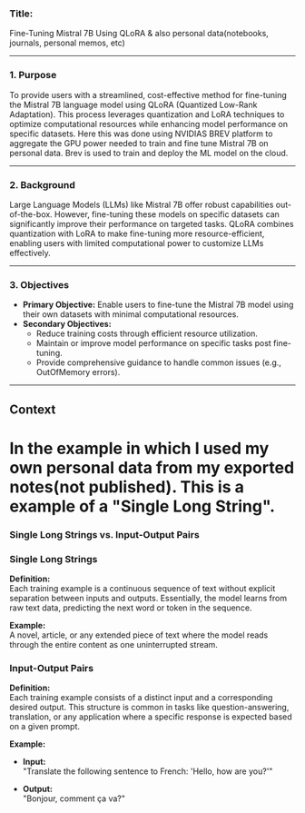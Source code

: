 
### **Title:**  
Fine-Tuning Mistral 7B Using QLoRA & also personal data(notebooks, journals, personal memos, etc)

---

### **1. Purpose**

To provide users with a streamlined, cost-effective method for fine-tuning the Mistral 7B language model using QLoRA (Quantized Low-Rank Adaptation). This process leverages quantization and LoRA techniques to optimize computational resources while enhancing model performance on specific datasets. Here this was done using NVIDIAS BREV platform to aggregate the GPU power needed to train and fine tune Mistral 7B on personal data. Brev is used to train and deploy the ML model on the cloud.

---

### **2. Background**

Large Language Models (LLMs) like Mistral 7B offer robust capabilities out-of-the-box. However, fine-tuning these models on specific datasets can significantly improve their performance on targeted tasks. QLoRA combines quantization with LoRA to make fine-tuning more resource-efficient, enabling users with limited computational power to customize LLMs effectively.

---

### **3. Objectives**

- **Primary Objective:** Enable users to fine-tune the Mistral 7B model using their own datasets with minimal computational resources.
- **Secondary Objectives:**
  - Reduce training costs through efficient resource utilization.
  - Maintain or improve model performance on specific tasks post fine-tuning.
  - Provide comprehensive guidance to handle common issues (e.g., OutOfMemory errors).

---

## Context
# In the example in which I used my own personal data from my exported notes(not published). This is a example of a "Single Long String".
### Single Long Strings vs. Input-Output Pairs

### Single Long Strings

**Definition:**  
Each training example is a continuous sequence of text without explicit separation between inputs and outputs. Essentially, the model learns from raw text data, predicting the next word or token in the sequence.

**Example:**  
A novel, article, or any extended piece of text where the model reads through the entire content as one uninterrupted stream.

### Input-Output Pairs

**Definition:**  
Each training example consists of a distinct input and a corresponding desired output. This structure is common in tasks like question-answering, translation, or any application where a specific response is expected based on a given prompt.

**Example:**

- **Input:**  
  "Translate the following sentence to French: 'Hello, how are you?'"

- **Output:**  
  "Bonjour, comment ça va?"




